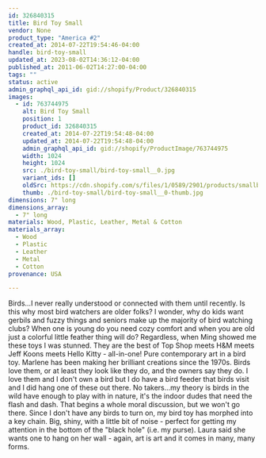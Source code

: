 ```yaml
---
id: 326840315
title: Bird Toy Small
vendor: None
product_type: "America #2"
created_at: 2014-07-22T19:54:46-04:00
handle: bird-toy-small
updated_at: 2023-08-02T14:36:12-04:00
published_at: 2011-06-02T14:27:00-04:00
tags: ""
status: active
admin_graphql_api_id: gid://shopify/Product/326840315
images:
  - id: 763744975
    alt: Bird Toy Small
    position: 1
    product_id: 326840315
    created_at: 2014-07-22T19:54:48-04:00
    updated_at: 2014-07-22T19:54:48-04:00
    admin_graphql_api_id: gid://shopify/ProductImage/763744975
    width: 1024
    height: 1024
    src: ./bird-toy-small/bird-toy-small__0.jpg
    variant_ids: []
    oldSrc: https://cdn.shopify.com/s/files/1/0589/2901/products/smallbirdtoy.jpeg?v=1406073288
    thumb: ./bird-toy-small/bird-toy-small__0-thumb.jpg
dimensions: 7" long
dimensions_array:
  - 7" long
materials: Wood, Plastic, Leather, Metal & Cotton
materials_array:
  - Wood
  - Plastic
  - Leather
  - Metal
  - Cotton
provenance: USA

---
```


Birds...I never really understood or connected with them until recently. Is this why most bird watchers are older folks? I wonder, why do kids want gerbils and fuzzy things and seniors make up the majority of bird watching clubs? When one is young do you need cozy comfort and when you are old just a colorful little feather thing will do? Regardless, when Ming showed me these toys I was stunned. They are the best of Top Shop meets H&M meets Jeff Koons meets Hello Kitty - all-in-one! Pure contemporary art in a bird toy. Marlene has been making her brilliant creations since the 1970s. Birds love them, or at least they look like they do, and the owners say they do. I love them and I don't own a bird but I do have a bird feeder that birds visit and I did hang one of these out there. No takers...my theory is birds in the wild have enough to play with in nature, it's the indoor dudes that need the flash and dash. That begins a whole moral discussion, but we won't go there. Since I don't have any birds to turn on, my bird toy has morphed into a key chain. Big, shiny, with a little bit of noise - perfect for getting my attention in the bottom of the "black hole" (i.e. my purse). Laura said she wants one to hang on her wall - again, art is art and it comes in many, many forms.